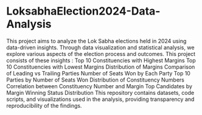 # LoksabhaElection2024-Data-Analysis
This project aims to analyze the Lok Sabha elections held in 2024 using data-driven insights. Through data visualization and statistical analysis, we explore various aspects of the election process and outcomes.
This project consists of these insights :
Top 10 Constituencies with Highest Margins
Top 10 Constituencies with Lowest Margins
Distribution of Margins
Comparison of Leading vs Trailing Parties
Number of Seats Won by Each Party
Top 10 Parties by Number of Seats Won
Distribution of Constituency Numbers
Correlation between Constituency Number and Margin
Top Candidates by Margin
Winning Status Distribution
This repository contains datasets, code scripts, and visualizations used in the analysis, providing transparency and reproducibility of the findings.
